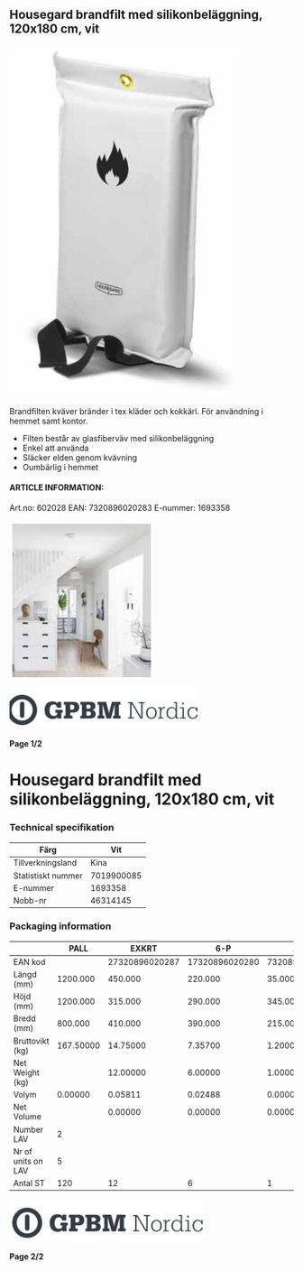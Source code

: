 ## Housegard brandfilt med silikonbeläggning, 120x180 cm, vit

![](images/_page_0_Picture_3.jpeg)

Brandfilten kväver bränder i tex kläder och kokkärl. För användning i hemmet samt kontor. 

- Filten består av glasfiberväv med silikonbeläggning
- Enkel att använda
- Släcker elden genom kvävning
- Oumbärlig i hemmet

#### **ARTICLE INFORMATION:**

Art.no: 602028 EAN: 7320896020283 E-nummer: 1693358

![](images/_page_0_Picture_11.jpeg)

![](images/_page_0_Picture_13.jpeg)

**Page 1/2**

# Housegard brandfilt med silikonbeläggning, 120x180 cm, vit

### **Technical specifikation**

| Färg               | Vit        |
|--------------------|------------|
| Tillverkningsland  | Kina       |
| Statistiskt nummer | 7019900085 |
| E-nummer           | 1693358    |
| Nobb-nr            | 46314145   |

### **Packaging information**

|                    | PALL      | EXKRT          | 6-P            | 1-P           | ST      |
|--------------------|-----------|----------------|----------------|---------------|---------|
| EAN kod            |           | 27320896020287 | 17320896020280 | 7320896020283 |         |
| Längd (mm)         | 1200.000  | 450.000        | 220.000        | 35.000        | 32.000  |
| Höjd (mm)          | 1200.000  | 315.000        | 290.000        | 345.000       | 285.000 |
| Bredd (mm)         | 800.000   | 410.000        | 390.000        | 215.000       | 190.000 |
| Bruttovikt (kg)    | 167.50000 | 14.75000       | 7.35700        | 1.20000       | 1.00000 |
| Net Weight (kg)    |           | 12.00000       | 6.00000        | 1.00000       | 1.00000 |
| Volym              | 0.00000   | 0.05811        | 0.02488        | 0.00000       | 0.00484 |
| Net Volume         |           | 0.00000        | 0.00000        | 0.00000       | 0.00000 |
| Number LAV         | 2         |                |                |               |         |
| Nr of units on LAV | 5         |                |                |               |         |
| Antal ST           | 120       | 12             | 6              | 1             | 1       |

![](images/_page_1_Picture_7.jpeg)

**Page 2/2**